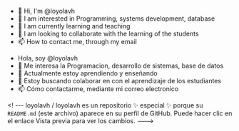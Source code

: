 - 👋 Hi, I'm @loyolavh
- 👀 I am interested in Programming, systems development, database
- 🌱 I am currently learning and teaching
- 💞️ I am looking to collaborate with the learning of the students
- 📫 How to contact me, through my email

<!---
loyolavh/loyolavh is a ✨ special ✨ repository because its `README.md` (this file) appears on your GitHub profile.
You can click the Preview link to take a look at your changes.
--->

-  Hola, soy @loyolavh
- 👀 Me interesa la Programacion, desarrollo de sistemas, base de datos
- 🌱 Actualmente estoy aprendiendo y enseñando
- 💞️ Estoy buscando colaborar en con el aprendizaje de los estudiantes
- 📫 Cómo contactarme, mediante mi correo electronico

<! ---
loyolavh / loyolavh es un repositorio ✨ especial ✨ porque su `README.md` (este archivo) aparece en su perfil de GitHub.
Puede hacer clic en el enlace Vista previa para ver los cambios.
--->
